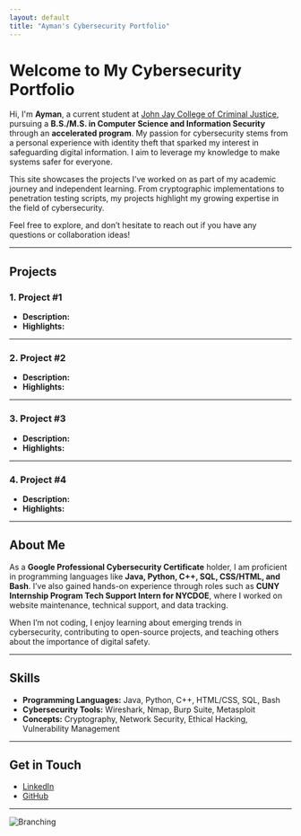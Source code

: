 ```yaml
---
layout: default
title: "Ayman's Cybersecurity Portfolio"
---
```


# Welcome to My Cybersecurity Portfolio

Hi, I'm **Ayman**, a current student at [John Jay College of Criminal Justice](https://www.jjay.cuny.edu/), pursuing a **B.S./M.S. in Computer Science and Information Security** through an **accelerated program**. My passion for cybersecurity stems from a personal experience with identity theft that sparked my interest in safeguarding digital information. I aim to leverage my knowledge to make systems safer for everyone.

This site showcases the projects I’ve worked on as part of my academic journey and independent learning. From cryptographic implementations to penetration testing scripts, my projects highlight my growing expertise in the field of cybersecurity.

Feel free to explore, and don’t hesitate to reach out if you have any questions or collaboration ideas!

---

## Projects

### **1. Project #1**
- **Description:** 
- **Highlights:**

---

### **2. Project #2**
- **Description:** 
- **Highlights:**

---

### **3. Project #3**
- **Description:** 
- **Highlights:**

---

### **4. Project #4**
- **Description:** 
- **Highlights:**

---

## About Me

As a **Google Professional Cybersecurity Certificate** holder, I am proficient in programming languages like **Java, Python, C++, SQL, CSS/HTML, and Bash**. I’ve also gained hands-on experience through roles such as **CUNY Internship Program Tech Support Intern for NYCDOE**, where I worked on website maintenance, technical support, and data tracking.

When I’m not coding, I enjoy learning about emerging trends in cybersecurity, contributing to open-source projects, and teaching others about the importance of digital safety.

---

## Skills

- **Programming Languages:** Java, Python, C++, HTML/CSS, SQL, Bash
- **Cybersecurity Tools:** Wireshark, Nmap, Burp Suite, Metasploit
- **Concepts:** Cryptography, Network Security, Ethical Hacking, Vulnerability Management

---

## Get in Touch

- [LinkedIn](https://www.linkedin.com/in/ayman-fahim-86659523b/) 
- [GitHub](https://github.com/AymanFahim21) 
---

![Branching](https://guides.github.com/activities/hello-world/branching.png)

